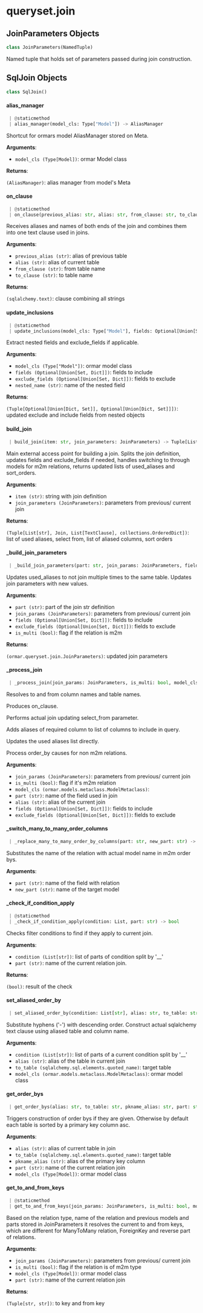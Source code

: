 <a name="queryset.join"></a>
# queryset.join

<a name="queryset.join.JoinParameters"></a>
## JoinParameters Objects

```python
class JoinParameters(NamedTuple)
```

Named tuple that holds set of parameters passed during join construction.

<a name="queryset.join.SqlJoin"></a>
## SqlJoin Objects

```python
class SqlJoin()
```

<a name="queryset.join.SqlJoin.alias_manager"></a>
#### alias\_manager

```python
 | @staticmethod
 | alias_manager(model_cls: Type["Model"]) -> AliasManager
```

Shortcut for ormars model AliasManager stored on Meta.

**Arguments**:

- `model_cls (Type[Model])`: ormar Model class

**Returns**:

`(AliasManager)`: alias manager from model's Meta

<a name="queryset.join.SqlJoin.on_clause"></a>
#### on\_clause

```python
 | @staticmethod
 | on_clause(previous_alias: str, alias: str, from_clause: str, to_clause: str) -> text
```

Receives aliases and names of both ends of the join and combines them
into one text clause used in joins.

**Arguments**:

- `previous_alias (str)`: alias of previous table
- `alias (str)`: alias of current table
- `from_clause (str)`: from table name
- `to_clause (str)`: to table name

**Returns**:

`(sqlalchemy.text)`: clause combining all strings

<a name="queryset.join.SqlJoin.update_inclusions"></a>
#### update\_inclusions

```python
 | @staticmethod
 | update_inclusions(model_cls: Type["Model"], fields: Optional[Union[Set, Dict]], exclude_fields: Optional[Union[Set, Dict]], nested_name: str) -> Tuple[Optional[Union[Dict, Set]], Optional[Union[Dict, Set]]]
```

Extract nested fields and exclude_fields if applicable.

**Arguments**:

- `model_cls (Type["Model"])`: ormar model class
- `fields (Optional[Union[Set, Dict]])`: fields to include
- `exclude_fields (Optional[Union[Set, Dict]])`: fields to exclude
- `nested_name (str)`: name of the nested field

**Returns**:

`(Tuple[Optional[Union[Dict, Set]], Optional[Union[Dict, Set]]])`: updated exclude and include fields from nested objects

<a name="queryset.join.SqlJoin.build_join"></a>
#### build\_join

```python
 | build_join(item: str, join_parameters: JoinParameters) -> Tuple[List, sqlalchemy.sql.select, List, OrderedDict]
```

Main external access point for building a join.
Splits the join definition, updates fields and exclude_fields if needed,
handles switching to through models for m2m relations, returns updated lists of
used_aliases and sort_orders.

**Arguments**:

- `item (str)`: string with join definition
- `join_parameters (JoinParameters)`: parameters from previous/ current join

**Returns**:

`(Tuple[List[str], Join, List[TextClause], collections.OrderedDict])`: list of used aliases, select from, list of aliased columns, sort orders

<a name="queryset.join.SqlJoin._build_join_parameters"></a>
#### \_build\_join\_parameters

```python
 | _build_join_parameters(part: str, join_params: JoinParameters, fields: Optional[Union[Set, Dict]], exclude_fields: Optional[Union[Set, Dict]], is_multi: bool = False) -> JoinParameters
```

Updates used_aliases to not join multiple times to the same table.
Updates join parameters with new values.

**Arguments**:

- `part (str)`: part of the join str definition
- `join_params (JoinParameters)`: parameters from previous/ current join
- `fields (Optional[Union[Set, Dict]])`: fields to include
- `exclude_fields (Optional[Union[Set, Dict]])`: fields to exclude
- `is_multi (bool)`: flag if the relation is m2m

**Returns**:

`(ormar.queryset.join.JoinParameters)`: updated join parameters

<a name="queryset.join.SqlJoin._process_join"></a>
#### \_process\_join

```python
 | _process_join(join_params: JoinParameters, is_multi: bool, model_cls: Type["Model"], part: str, alias: str, fields: Optional[Union[Set, Dict]], exclude_fields: Optional[Union[Set, Dict]]) -> None
```

Resolves to and from column names and table names.

Produces on_clause.

Performs actual join updating select_from parameter.

Adds aliases of required column to list of columns to include in query.

Updates the used aliases list directly.

Process order_by causes for non m2m relations.

**Arguments**:

- `join_params (JoinParameters)`: parameters from previous/ current join
- `is_multi (bool)`: flag if it's m2m relation
- `model_cls (ormar.models.metaclass.ModelMetaclass)`: 
- `part (str)`: name of the field used in join
- `alias (str)`: alias of the current join
- `fields (Optional[Union[Set, Dict]])`: fields to include
- `exclude_fields (Optional[Union[Set, Dict]])`: fields to exclude

<a name="queryset.join.SqlJoin._replace_many_to_many_order_by_columns"></a>
#### \_switch\_many\_to\_many\_order\_columns

```python
 | _replace_many_to_many_order_by_columns(part: str, new_part: str) -> None
```

Substitutes the name of the relation with actual model name in m2m order bys.

**Arguments**:

- `part (str)`: name of the field with relation
- `new_part (str)`: name of the target model

<a name="queryset.join.SqlJoin._check_if_condition_apply"></a>
#### \_check\_if\_condition\_apply

```python
 | @staticmethod
 | _check_if_condition_apply(condition: List, part: str) -> bool
```

Checks filter conditions to find if they apply to current join.

**Arguments**:

- `condition (List[str])`: list of parts of condition split by '__'
- `part (str)`: name of the current relation join.

**Returns**:

`(bool)`: result of the check

<a name="queryset.join.SqlJoin.set_aliased_order_by"></a>
#### set\_aliased\_order\_by

```python
 | set_aliased_order_by(condition: List[str], alias: str, to_table: str, model_cls: Type["Model"]) -> None
```

Substitute hyphens ('-') with descending order.
Construct actual sqlalchemy text clause using aliased table and column name.

**Arguments**:

- `condition (List[str])`: list of parts of a current condition split by '__'
- `alias (str)`: alias of the table in current join
- `to_table (sqlalchemy.sql.elements.quoted_name)`: target table
- `model_cls (ormar.models.metaclass.ModelMetaclass)`: ormar model class

<a name="queryset.join.SqlJoin.get_order_bys"></a>
#### get\_order\_bys

```python
 | get_order_bys(alias: str, to_table: str, pkname_alias: str, part: str, model_cls: Type["Model"]) -> None
```

Triggers construction of order bys if they are given.
Otherwise by default each table is sorted by a primary key column asc.

**Arguments**:

- `alias (str)`: alias of current table in join
- `to_table (sqlalchemy.sql.elements.quoted_name)`: target table
- `pkname_alias (str)`: alias of the primary key column
- `part (str)`: name of the current relation join
- `model_cls (Type[Model])`: ormar model class

<a name="queryset.join.SqlJoin.get_to_and_from_keys"></a>
#### get\_to\_and\_from\_keys

```python
 | @staticmethod
 | get_to_and_from_keys(join_params: JoinParameters, is_multi: bool, model_cls: Type["Model"], part: str) -> Tuple[str, str]
```

Based on the relation type, name of the relation and previous models and parts
stored in JoinParameters it resolves the current to and from keys, which are
different for ManyToMany relation, ForeignKey and reverse part of relations.

**Arguments**:

- `join_params (JoinParameters)`: parameters from previous/ current join
- `is_multi (bool)`: flag if the relation is of m2m type
- `model_cls (Type[Model])`: ormar model class
- `part (str)`: name of the current relation join

**Returns**:

`(Tuple[str, str])`: to key and from key

